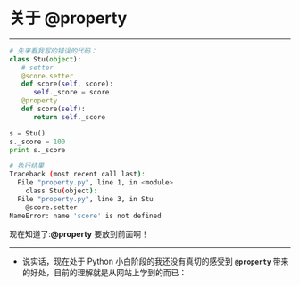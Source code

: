 # 关于 @property

---

~~~ python
# 先来看我写的错误的代码：
class Stu(object):
   # setter
   @score.setter
   def score(self, score):
      self._score = score
   @property
   def score(self):
      return self._score

s = Stu()
s._score = 100
print s._score
~~~
~~~ bash
# 执行结果
Traceback (most recent call last):
  File "property.py", line 1, in <module>
    class Stu(object):
  File "property.py", line 3, in Stu
    @score.setter
NameError: name 'score' is not defined
~~~

现在知道了:**@property** 要放到前面啊！

---

* 说实话，现在处于 Python 小白阶段的我还没有真切的感受到 **`@property`** 带来的好处，目前的理解就是从网站上学到的而已：
